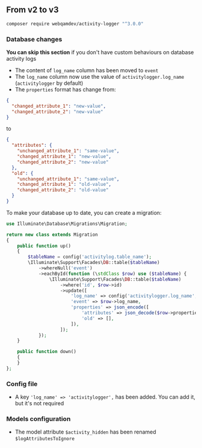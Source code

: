 ## From v2 to v3

``` bash
composer require webqamdev/activity-logger "^3.0.0"
```

### Database changes

**You can skip this section** if you don't have custom behaviours on database activity logs

- The content of `log_name` column has been moved to `event`
- The `log_name` column now use the value of `activitylogger.log_name` (`activitylogger` by default)
- The `properties` format has change from:
```json
{
  "changed_attribute_1": "new-value",
  "changed_attribute_2": "new-value"
}
```
to
```json
{
  "attributes": {
    "unchanged_attribute_1": "same-value",
    "changed_attribute_1": "new-value",
    "changed_attribute_2": "new-value"
  },
  "old": {
    "unchanged_attribute_1": "same-value",
    "changed_attribute_1": "old-value",
    "changed_attribute_2": "old-value"
  }
}
```

To make your database up to date, you can create a migration:
```php
use Illuminate\Database\Migrations\Migration;

return new class extends Migration
{
    public function up()
    {
        $tableName = config('activitylog.table_name');
        \Illuminate\Support\Facades\DB::table($tableName)
            ->whereNull('event')
            ->eachById(function (\stdClass $row) use ($tableName) {
                \Illuminate\Support\Facades\DB::table($tableName)
                    ->where('id', $row->id)
                    ->update([
                        'log_name' => config('activitylogger.log_name', 'activitylogger'),
                        'event' => $row->log_name,
                        'properties' => json_encode([
                            'attributes' => json_decode($row->properties, true),
                            'old' => [],
                        ]),
                    ]);
            });
    }

    public function down()
    {
    }
};
```

### Config file

- A key `'log_name' => 'activitylogger',` has been added. You can add it, but it's not required

### Models configuration

- The model attribute `$activity_hidden` has been renamed `$logAttributesToIgnore`
